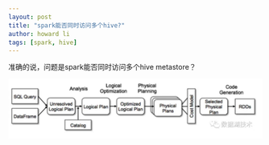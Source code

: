```yaml
---
layout: post
title: "spark能否同时访问多个hive?"
author: howard li
tags: [spark, hive]
---
```


准确的说，问题是spark能否同时访问多个hive metastore？

![behind_spark_sql](/images/behind_spark_sql.png)

